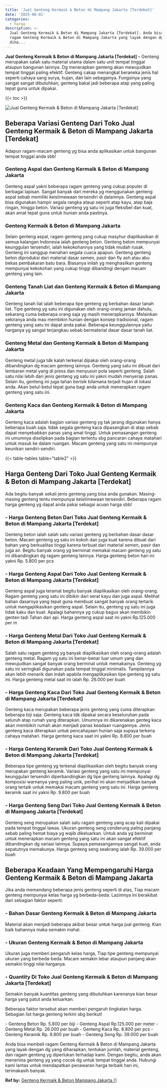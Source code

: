 ```yaml
---
title: 'Jual Genteng Kermaik & Beton di Mampang Jakarta [Terdekat]'
date: '2025-06-01'
categories:
  - harga
description: >-
  Jual Genteng Kermaik & Beton di Mampang Jakarta [Terdekat]. Anda bisa membeli
  ragam Genteng Kermaik & Beton di Mampang Jakarta yang layak dengan dg yang
  diha...
---
```


**Jual Genteng Kermaik & Beton di Mampang Jakarta \[Terdekat\]** – Genteng merupakan salah satu material utama dalam satu unit tempat tinggal ataupun bangunan lainnya. Dg menerapkan genteng akan mewujudkan tempat tinggal paling efektif. Genteng cakap menangkal beraneka jenis hal seperti cahaya sang surya, hujan, dan lain sebagainya. Fungsinya yang sangat sangat dibutuhkan, genteng bakal jadi beberapa atap yang paling tepat guna untuk dipakai.

{{< toc >}}

![Jual Genteng Kermaik & Beton di Mampang Jakarta [Terdekat]](/images/genteng-minimalis-murah05.png)

## Beberapa Variasi Genteng Dari Toko Jual Genteng Kermaik & Beton di Mampang Jakarta \[Terdekat\]

Adapun ragam-macam genteng yg bisa anda aplikasikan untuk bangunan tempat tinggal anda sbb!

### Genteng Aspal dan Genteng Kermaik & Beton di Mampang Jakarta

Genteng aspal yakni beberapa ragam genteng yang cukup populer di berbagai lapisan. Sangat banyak dari mereka yg menggunakan genteng aspal sebab memiliki keistimewaan tersendiri di dalamnya. Genteng aspal bisa digunakan hampir segala rangka ataup seperti atap kayu, atap baja ringan, hingga beton. Variasi genteng yg satu ini juga fleksibel dan kuat, akan amat tepat guna untuk hunian anda pastinya.

### Genteng Kermaik & Beton di Mampang Jakarta

Selain genteng aspal, ragam genteng yang cukup masyhur diaplikasikan di semua kalangan Indonesia ialah genteng beton. Genteng beton mempunyai keunggulan tersendiri, ialah kekokohannya yang tidak mudah rusak. Genteng ini sanggup menahan segala cuaca apapun. Genteng genteng beton diproduksi dari material dasar semen, pasir dan fly ash atau abu bekas pembakaran batu bara. Biasanya inilah yg menghasilkan genteng mempunyai kekokohan yang cukup tinggi dibandingi dengan macam genteng yang lain.

### Genteng Tanah Liat dan Genteng Kermaik & Beton di Mampang Jakarta

Genteng tanah liat ialah beberapa tipe genteng yg berbahan dasar tanah liat. Tipe genteng yg satu ini digunakan oleh orang-orang jaman dahulu, sekarang cuma beberapa orang saja yg masih menerapkannya. Melainkan sekiranya anda mau membikin hunian dengan konsep tradisional, ragam genteng yang satu ini dapat anda pakai. Beberapa keunggulannya yaitu harganya yg sangat terjangkau sebab bermaterial dasar dasar tanah liat.

### Genteng Metal dan Genteng Kermaik & Beton di Mampang Jakarta

Genteng metal juga tdk kalah terkenal dipakai oleh orang-orang dibandingkan dg macam genteng lainnya. Genteng yang satu ini dibuat dari lembaran metal yang di press dan menyusun pola seperti genteng. Salah satu nilai lebih dari jenis genteng yg satu ini yakni mudah menyerap panas. Selain itu, genteng ini juga tahan berisik bilamana terjadi hujan di lokasi anda. Akan betul-betul tepat guna bagi anda untuk menerapkan ragam genteng yang satu ini.

### Genteng Kaca dan Genteng Kermaik & Beton di Mampang Jakarta

Genteng kaca adalah bagian variasi genteng yg tak jarang digunakan hanya beberapa buah saja. tidak segala genteng kaca dipasangkan di atap sebab dapat menyebabkan panas yang amat tinggi. Untuk pemasangan genteng ini umumnya diselipkan pada bagian tertentu sbg pancaran cahaya matahari untuk masuk ke dalam ruangan. Macam genteng yang satu ini mempunyai keunikan sendiri-sendiri.

{{< table-tables table="table2" >}}

## Harga Genteng Dari Toko Jual Genteng Kermaik & Beton di Mampang Jakarta \[Terdekat\]

Ada begitu banyak sekali jenis genteng yang bisa anda gunakan. Masing-masing genteng tentu mempunyai keistimewaan tersendiri. Beberapa ragam harga genteng yg dapat anda pakai sebagai acuan harga sbb!

### \- Harga Genteng Beton Dari Toko Jual Genteng Kermaik & Beton di Mampang Jakarta \[Terdekat\]

Genteng beton ialah salah satu variasi genteng yg berbahan dasar dasar beton. Macam genteng yg satu ini kokoh dan juga kuat karena dibuat dari bahan yang berkualitas tinggi karena terbuat dari material semen, pasir dan juga air. Begitu banyak orang yg berminat memakai macam genteng yg satu ini dibandingkan dg ragam genteng lainnya. Harga genteng beton hari ini yakni Rp. 5.800 per pcs

### \- Harga Genteng Aspal Dari Toko Jual Genteng Kermaik & Beton di Mampang Jakarta \[Terdekat\]

Genteng aspal juga teramat begitu banyak diaplikasikan oleh orang-orang. Ragam genteng yang satu ini dibikin dari serat kayu dan juga aspal. Melihat bahan dasarnya yang tepat guna membuat sangat banyak orang tertarik untuk mengaplikasikan genteng aspal. Selain itu, genteng yg satu ini juga tidak kaku dan kuat. Apalagi bahannya yg cukup bagus akan membikin genten tadi Tahan dari api. Harga genteng aspal saat ini yakni Rp.125.000 per m

### \- Harga Genteng Metal Dari Toko Jual Genteng Kermaik & Beton di Mampang Jakarta \[Terdekat\]

Salah satu ragam genteng yg banyak diaplikasikan oleh orang-orang adalah genteng metal. Ragam yg satu ini benar-benar luar umum yang dan mewujudkan sangat banyak orang berminat untuk memakainya. Genteng yg satu ini seringkali digunakan pada tempat tinggal minimalis. Tampilannya akan lebih menarik dan indah apabila mengaplikasikan tipe genteng yg satu ini. Harga genteng metal saat ini ialah Rp. 26.000 per buah

### \- Harga Genteng Kaca Dari Toko Jual Genteng Kermaik & Beton di Mampang Jakarta \[Terdekat\]

Genteng kaca merupakan beberapa jenis genteng yang cuma diterapkan beberapa biji saja. Genteng kaca tdk dipakai secara keseluruhan pada seluruh atap rumah yang diterapkan. Umumnya ini dikarenakan genteg kaca akan membikin rumah akan menjadi panas keadaan ruangannya. Jenis genteng kaca diterapkan untuk pencahayaan hunian saja supaya terkena cahaya matahari. Harga genteng kaca saat ini yakni Rp. 8.800 per buah

### \- Harga Genteng Keramik Dari Toko Jual Genteng Kermaik & Beton di Mampang Jakarta \[Terdekat\]

Beberapa tipe genteng yg terkenal diaplikasikan oleh begitu banyak orang merupakan genteng keramik. Variasi genteng yang satu ini mempunyai keunggulan tersendiri diperbandingkan dg tipe genteng lainnya. Apalagi dg komposisi warnanya yang paling unik, perihal ini akan menjadikan banyak orang tertaik untuk memakai macam genteng yang satu ini. Harga genteng keramik saat ini yakni Rp. 9.800 per buah

### \- Harga Genteng Seng Dari Toko Jual Genteng Kermaik & Beton di Mampang Jakarta \[Terdekat\]

Genteng seng merupakan salah satu ragam genteng yang acap kali dipakai pada tempat tinggal lawas. Ukuran genteng seng cenderung paling panjang sebab paling hemat biaya yg wajib dikeluarkan. Untuk anda yg berminat untuk menerapkan macam genteng yang satu ini akan sangat efektif dibandingkan dg variasi lainnya. Supaya pemasangannya sangat kuat, anda sepatutnya memakunya. Harga genteng seng seakrang ialah Rp. 39.000 per buah

## Beberapa Keadaan Yang Mempengaruhi Harga Genteng Kermaik & Beton di Mampang Jakarta

Jika anda memandang beberapa jenis genteng seperti di atas, Tiap macam genteng mempunyai kelas harga yg berbeda-beda. Lazimnya ini berakibat dari sebagian faktor seperti:

### \- Bahan Dasar Genteng Kermaik & Beton di Mampang Jakarta

Material akan menjadi beberapa akibat besar untuk harga jual genteng. Kian baik bahannya maka semakin mahal.

### \- Ukuran Genteng Kermaik & Beton di Mampang Jakarta

Ukuran juga memberi pengaruh kelas harga, Tiap tipe genteng mempunyai ukuran yang berbeda-beda. Macam semakin lebar ataupun panjang akan semakin tinggi nilai harganya.

### \- Quantity Di Toko Jual Genteng Kermaik & Beton di Mampang Jakarta \[Terdekat\]

Semakin banyak kuantitas genteng yang dibutuhkan karenanya kian besar harga yang patut anda keluarkan.

Beberapa faktor tersebut akan memberi pengaruh tingkatan harga. Sebagian list harga genteng terkini sbg berikut!

\- Genteng Beton Rp. 5.800 per biji - Genteng Aspal Rp.125.000 per meter - Genteng Metal Rp. 26.000 per buah - Genteng Kaca Rp. 8.800 per pcs - Genteng Keramik Rp. 9.800 per buah - Genteng Seng Rp. 39.000 per buah

Anda bisa membeli ragam Genteng Kermaik & Beton di Mampang Jakarta yang layak dengan dg yang diharapkan, tentukan jumlah, material genteng, dan ragam genteng yg diperlukan terhadap kami. Dengan begitu, anda akan menerima genteng yg yang cocok dg untuk tempat tinggal anda. Hubungi kami lantas untuk mendapatkan penawaran harga terbaik hari ini, terimakasih banyak.

**Ref by:**  [Genteng Kermaik & Beton  Mampang Jakarta []](https://id.wikipedia.org/wiki/Genteng)
